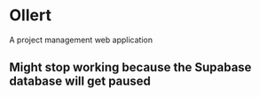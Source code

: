 # Ollert
A project management web application

## Might stop working because the Supabase database will get paused
